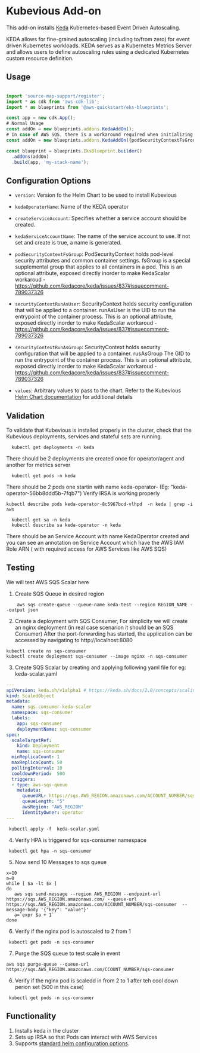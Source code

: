 # Kubevious Add-on

This add-on installs [Keda](https://github.com/kedacore/keda) Kubernetes-based Event Driven Autoscaling.

KEDA allows for fine-grained autoscaling (including to/from zero) for event driven Kubernetes workloads. KEDA serves as a Kubernetes Metrics Server and allows users to define autoscaling rules using a dedicated Kubernetes custom resource definition.

## Usage

```typescript

import 'source-map-support/register';
import * as cdk from 'aws-cdk-lib';
import * as blueprints from '@aws-quickstart/eks-blueprints';

const app = new cdk.App();
# Normal Usage
const addOn = new blueprints.addons.KedaAddOn();
# In case of AWS SQS, there is a workaround required when initializing keda (Please refer https://github.com/kedacore/keda/issues/837#issuecomment-789037326 )
const addOn = new blueprints.addons.KedaAddOn({podSecurityContextFsGroup: 1001, securityContextRunAsGroup: 1001, securityContextRunAsUser: 1001, irsaRoles: {"cloudwatch":"CloudWatchFullAccess", "sqs":"AmazonSQSFullAccess"});

const blueprint = blueprints.EksBlueprint.builder()
  .addOns(addOn)
  .build(app, 'my-stack-name');
```

## Configuration Options

- `version`: Version fo the Helm Chart to be used to install Kubevious
- `kedaOperatorName`: Name of the KEDA operator
- `createServiceAccount`: Specifies whether a service account should be created. 
- `kedaServiceAccountName`: The name of the service account to use. If not set and create is true, a name is generated.
- `podSecurityContextFsGroup`: PodSecurityContext holds pod-level security attributes and common container settings. fsGroup is a special supplemental group that applies to all containers in a pod. This is an optional attribute, exposed directly inorder to make KedaScalar workaroud - https://github.com/kedacore/keda/issues/837#issuecomment-789037326
- `securityContextRunAsUser`: SecurityContext holds security configuration that will be applied to a container. runAsUser is the UID to run the entrypoint of the container process. This is an optional attribute, exposed directly inorder to make KedaScalar workaroud - https://github.com/kedacore/keda/issues/837#issuecomment-789037326
- `securityContextRunAsGroup`: SecurityContext holds security configuration that will be applied to a container. rusAsGroup The GID to run the entrypoint of the container process. This is an optional attribute, exposed directly inorder to make KedaScalar workaroud - https://github.com/kedacore/keda/issues/837#issuecomment-789037326

- `values`: Arbitrary values to pass to the chart. Refer to the Kubevious [Helm Chart documentation](https://github.com/kubevious/helm) for additional details

## Validation

To validate that Kubevious is installed properly in the cluster, check that the Kubevious deployments,
services and stateful sets are running.

```shell
  kubectl get deployments -n keda  
```
There should be 2 deployments are created once for operator/agent and another for metrics server

```shell
  kubectl get pods -n keda  
```
There should be 2 pods one startin with name keda-operator- (Eg: "keda-operator-56bb8ddd5b-7fqb7")
Verify IRSA is working properly
```shell
kubectl describe pods keda-operator-8c5967bcd-vlhpd  -n keda | grep -i aws  
```

```shell
  kubectl get sa -n keda
  kubectl describe sa keda-operator -n keda  
```
There should be an Service Account with name KedaOperator created and you can see an annotation on Service Account which have the AWS IAM Role ARN ( with required access for AWS Services like AWS SQS)

## Testing

We will test AWS SQS Scalar here
1) Create SQS Queue in desired region
```shell
    aws sqs create-queue --queue-name keda-test --region REGION_NAME --output json
```
2) Create a deployment with SQS Consumer, For simplicity we will create an nginx deployment (in real case scenarion it should be an SQS Consumer)
After the port-forwarding has started, the application can be accessed by navigating to http://localhost:8080
```shell
kubectl create ns sqs-consumer
kubectl create deployment sqs-consumer --image nginx -n sqs-consumer
```
3) Create SQS Scalar by creating and applying following yaml file for eg: keda-scalar.yaml
```yaml
---
apiVersion: keda.sh/v1alpha1 # https://keda.sh/docs/2.0/concepts/scaling-deployments/
kind: ScaledObject
metadata:
  name: sqs-consumer-keda-scaler
  namespace: sqs-consumer
  labels:
    app: sqs-consumer
    deploymentName: sqs-consumer
spec:
  scaleTargetRef:
    kind: Deployment
    name: sqs-consumer
  minReplicaCount: 1
  maxReplicaCount: 50
  pollingInterval: 10
  cooldownPeriod:  500
  triggers:
  - type: aws-sqs-queue
    metadata:
      queueURL: https://sqs.AWS_REGION.amazonaws.com/ACCOUNT_NUMBER/sqs-consumer
      queueLength: "5"
      awsRegion: "AWS_REGION"
      identityOwner: operator
---
```
```shell
 kubectl apply -f  keda-scalar.yaml
```
4) Verify HPA is triggered for sqs-consumer namespace
```shell
 kubectl get hpa -n sqs-consumer
```
5) Now send 10 Messages to sqs queue
```shell
x=10
a=0
while [ $a -lt $x ]
do
   aws sqs send-message --region AWS_REGION --endpoint-url https://sqs.AWS_REGION.amazonaws.com/ --queue-url https://sqs.AWS_REGION.amazonaws.com/ACCOUNT_NUMBER/sqs-consumer  --message-body '{"key": "value"}'
   a=`expr $a + 1`
done

```
6) Verify if the nginx pod is autoscaled to 2 from 1
```shell
 kubectl get pods -n sqs-consumer
```
7) Purge the SQS queue to test scale in event
```shell
aws sqs purge-queue --queue-url https://sqs.AWS_REGION.amazonaws.com/CCOUNT_NUMBER/sqs-consumer  
```
6) Verify if the nginx pod is scaledd in from 2 to 1 after teh cool down perion set (500 in this case)
```shell
 kubectl get pods -n sqs-consumer
```
## Functionality

1. Installs keda in the cluster
2. Sets up IRSA so that Pods can interact with AWS Services
3. Supports [standard helm configuration options](./index.md#standard-helm-add-on-configuration-options).